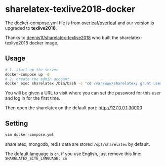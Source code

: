 # sharelatex-texlive2018-docker

The docker-compose.yml file is from [overleaf/overleaf](https://github.com/overleaf/overleaf) and our version is upgraded to **texlive2018**.

Thanks to [dennis1f/sharelatex-texlive2018](https://github.com/dennis1f/sharelatex-texlive2018) who built the sharelatex-texlive2018 docker image.

## Usage

```bash
# 1. start up the server
docker-compose up -d
# 2. create the admin account
docker exec sharelatex /bin/bash -c "cd /var/www/sharelatex; grunt user:create-admin --email admin@example.com"
```

You will be given a URL to visit where you can set the password for this user and log in for the first time.

Then open the sharelatex on the default port: http://127.0.0.1:30000

## Setting

```bash
vim docker-compose.yml
```

sharelatex, mongodb, redis data are stored `/opt/sharelatex` by default.

The default language is `cn`, if you use English, just remove this line: `SHARELATEX_SITE_LANGUAGE: cn`
